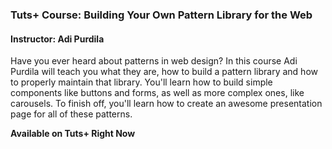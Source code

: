 ### Tuts+ Course: Building Your Own Pattern Library for the Web
#### Instructor: Adi Purdila

Have you ever heard about patterns in web design? In this course Adi Purdila will teach you what they are, how to build a pattern library and how to properly maintain that library. You'll learn how to build simple components like buttons and forms, as well as more complex ones, like carousels. To finish off, you'll learn how to create an awesome presentation page for all of these patterns.

**Available on Tuts+ Right Now**